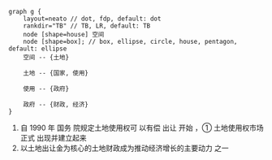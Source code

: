 ```graphviz
graph g {
	layout=neato // dot, fdp, default: dot
	rankdir="TB" // TB, LR, default: TB
	node [shape=house] 空间
	node [shape=box]; // box, ellipse, circle, house, pentagon, default: ellipse
	空间 -- {土地}

	土地 -- {国家, 使用}

	使用 -- {政府}

	政府 -- {财政, 经济}
}
```

1. 自 1990 年 国务 院规定土地使用权可 以有偿 出让 开始 ，① 土地使用权市场正式 出现并建立起来 
2. 以土地出让金为核心的土地财政成为推动经济增长的主要动力 之一 